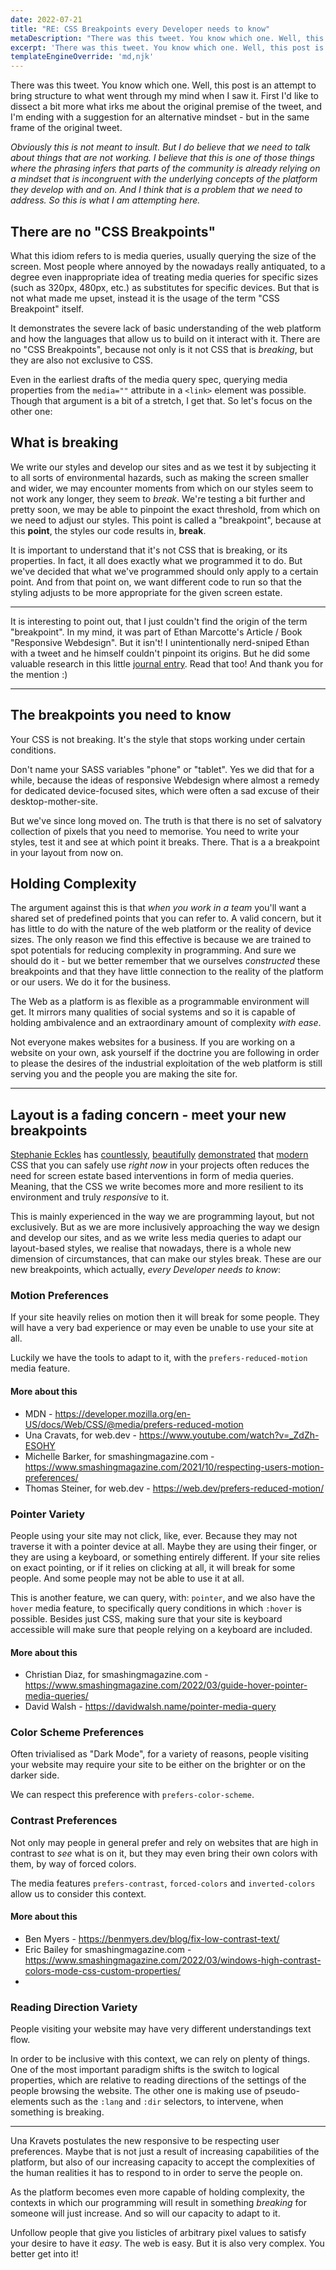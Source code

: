 ```yaml
---
date: 2022-07-21
title: "RE: CSS Breakpoints every Developer needs to know"
metaDescription: "There was this tweet. You know which one. Well, this post is an attempt to bring structure to what went through my mind when I saw it."
excerpt: 'There was this tweet. You know which one. Well, this post is an attempt to bring structure to what went through my mind when I saw it.'
templateEngineOverride: 'md,njk'
---
```



There was this tweet. You know which one. Well, this post is an attempt to bring structure to what went through my mind when I saw it. First I'd like to dissect a bit more what irks me about the original premise of the tweet, and I'm ending with a suggestion for an alternative mindset - but in the same frame of the original tweet.

_Obviously this is not meant to insult. But I do believe that we need to talk about things that are not working. I believe that this is one of those things where the phrasing infers that parts of the community is already relying on a mindset that is incongruent with the underlying concepts of the platform they develop with and on. And I think that is a problem that we need to address. So this is what I am attempting here._

## There are no "CSS Breakpoints"

What this idiom refers to is media queries, usually querying the size of the screen. Most people where annoyed by the nowadays really antiquated, to a degree even inappropriate idea of treating media queries for specific sizes (such as 320px, 480px, etc.) as substitutes for specific devices. But that is not what made me upset, instead it is the usage of the term "CSS Breakpoint" itself.

It demonstrates the severe lack of basic understanding of the web platform and how the languages that allow us to build on it interact with it. There are no "CSS Breakpoints", because not only is it not CSS that is _breaking_, but they are also not exclusive to CSS.

Even in the earliest drafts of the media query spec, querying media properties from the `media=""` attribute in a `<link>` element was possible. Though that argument is a bit of a stretch, I get that. So let's focus on the other one:

## What is breaking

We write our styles and develop our sites and as we test it by subjecting it to all sorts of environmental hazards, such as making the screen smaller and wider, we may encounter moments from which on our styles seem to not work any longer, they seem to _break_. We're testing a bit further and pretty soon, we may be able to pinpoint the exact threshold, from which on we need to adjust our styles. This point is called a "breakpoint", because at this **point**, the styles our code results in, **break**.

It is important to understand that it's not CSS that is breaking, or its properties. In fact, it all does exactly what we programmed it to do. But we've decided that what we've programmed should only apply to a certain point. And from that point on, we want different code to run so that the styling adjusts to be more appropriate for the given screen estate.

***
It is interesting to point out, that I just couldn't find the origin of the term "breakpoint". In my mind, it was part of Ethan Marcotte's Article / Book "Responsive Webdesign". But it isn't! I unintentionally nerd-sniped Ethan with a tweet and he himself couldn't pinpoint its origins. But he did some valuable research in this little [journal entry](https://ethanmarcotte.com/wrote/points-break/). Read that too! And thank you for the mention :)
***

## The breakpoints you need to know

Your CSS is not breaking. It's the style that stops working under certain conditions.

Don't name your SASS variables "phone" or "tablet". Yes we did that for a while, because the ideas of responsive Webdesign where almost a remedy for dedicated device-focused sites, which were often a sad excuse of their desktop-mother-site.

But we've since long moved on. The truth is that there is no set of salvatory collection of pixels that you need to memorise. You need to write your styles, test it and see at which point it breaks. There. That is a a breakpoint in your layout from now on.

## Holding Complexity

The argument against this is that _when you work in a team_ you'll want a shared set of predefined points that you can refer to. A valid concern, but it has little to do with the nature of the web platform or the reality of device sizes. The only reason we find this effective is because we are trained to spot potentials for reducing complexity in programming. And sure we should do it - but we better remember that we ourselves _constructed_ these breakpoints and that they have little connection to the reality of the platform or our users. We do it for the business.

The Web as a platform is as flexible as a programmable environment will get. It mirrors many qualities of social systems and so it is capable of holding ambivalence and an extraordinary amount of complexity _with ease_.

Not everyone makes websites for a business. If you are working on a website on your own, ask yourself if the doctrine you are following in order to please the desires of the industrial exploitation of the web platform is still serving you and the people you are making the site for.

***

## Layout is a fading concern - meet your new breakpoints

[Stephanie Eckles]() has [countlessly](https://moderncss.dev/3-popular-website-heroes-created-with-css-grid-layout/), [beautifully](https://www.youtube.com/watch?v=8slZJrTK3nE) [demonstrated](https://smolcss.dev/) that [modern](https://smolcss.dev/#smol-container) CSS that you can safely use _right now_ in your projects often reduces the need for screen estate based interventions in form of media queries. Meaning, that the CSS we write becomes more and more resilient to its environment and truly _responsive_ to it.

This is mainly experienced in the way we are programming layout, but not exclusively. But as we are more inclusively approaching the way we design and develop our sites, and as we write less media queries to adapt our layout-based styles, we realise that nowadays, there is a whole new dimension of circumstances, that can make our styles break. These are our new breakpoints, which actually, _every Developer needs to know_:

### Motion Preferences

If your site heavily relies on motion then it will break for some people. They will have a very bad experience or may even be unable to use your site at all.

Luckily we have the tools to adapt to it, with the `prefers-reduced-motion` media feature.

#### More about this

+ MDN - https://developer.mozilla.org/en-US/docs/Web/CSS/@media/prefers-reduced-motion
+ Una Cravats, for web.dev - https://www.youtube.com/watch?v=_ZdZh-ESOHY
+ Michelle Barker, for smashingmagazine.com - https://www.smashingmagazine.com/2021/10/respecting-users-motion-preferences/
+ Thomas Steiner, for web.dev - https://web.dev/prefers-reduced-motion/

### Pointer Variety

People using your site may not click, like, ever. Because they may not traverse it with a pointer device at all. Maybe they are using their finger, or they are using a keyboard, or something entirely different. If your site relies on exact pointing, or if it relies on clicking at all, it will break for some people. And some people may not be able to use it at all.

This is another feature, we can query, with: `pointer`, and we also have the `hover` media feature, to specifically query conditions in which `:hover` is possible. Besides just CSS, making sure that your site is keyboard accessible will make sure that people relying on a keyboard are included.

#### More about this

+ Christian Diaz, for smashingmagazine.com - https://www.smashingmagazine.com/2022/03/guide-hover-pointer-media-queries/
+ David Walsh - https://davidwalsh.name/pointer-media-query

### Color Scheme Preferences

Often trivialised as "Dark Mode", for a variety of reasons, people visiting your website may require your site to be either on the brighter or on the darker side.

We can respect this preference with `prefers-color-scheme`.

### Contrast Preferences

Not only may people in general prefer and rely on websites that are high in contrast to _see_ what is on it, but they may even bring their own colors with them, by way of forced colors.

The media features `prefers-contrast`, `forced-colors` and `inverted-colors` allow us to consider this context.

#### More about this

+ Ben Myers - https://benmyers.dev/blog/fix-low-contrast-text/
+ Eric Bailey for smashingmagazine.com - https://www.smashingmagazine.com/2022/03/windows-high-contrast-colors-mode-css-custom-properties/
+ 

### Reading Direction Variety

People visiting your website may have very different understandings text flow.

In order to be inclusive with this context, we can rely on plenty of things. One of the most important paradigm shifts is the switch to logical properties, which are relative to reading directions of the settings of the people browsing the website. The other one is making use of pseudo-elements such as the `:lang` and `:dir` selectors, to intervene, when something is breaking.

***

Una Kravets postulates the new responsive to be respecting user preferences. Maybe that is not just a result of increasing capabilities of the platform, but also of our increasing capacity to accept the complexities of the human realities it has to respond to in order to serve the people on.

As the platform becomes even more capable of holding complexity, the contexts in which our programming will result in something _breaking_ for someone will just increase. And so will our capacity to adapt to it.

Unfollow people that give you listicles of arbitrary pixel values to satisfy your desire to have it _easy_. The web is easy. But it is also very complex. You better get into it!